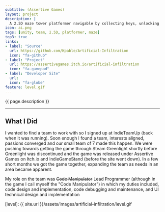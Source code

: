 ```yaml
---
subtitle: (Assertive Games)
layout: project
description: |
  A 2.5D maze tower platformer navigable by collecting keys, unlocking doors, and taking teleporters as needed to reach the top.
icon: ai.png
tags: [unity, team, 2.5D, platformer, maze]
top3: true
links:
- label: "Source"
  url: https://github.com/Kpable/Artificial-Infiltration
  icon: "fa-github"
- label: "Project"
  url: https://assertivegames.itch.io/artificial-infiltration
  icon: "fa-gamepad"
- label: "Developer Site"
  url: 
  icon: "fa-globe"
feature: level.gif
---
```


<!-- Description -->
{{ page.description }}

---

<!-- My role on this project -->
## What I Did

I wanted to find a team to work with so I signed up at IndieTeamUp (back when it was running). Soon enough I found a team, interests aligned, passions converged and our small team of 7 made this happen. We were pushing towards getting the game through Steam Greenlight shortly before Greenlight was discontinued and the game was released under Assertive Games on Itch.io and IndieGameStand (before the site went down). In a few short months we got the game together, expanding the team as needs in an area became apparent. 

My role on the team was ~~Code Manipulator~~ Lead Programmer (although in the game I call myself the "Code Manipulator") in which my duties included, code design and implementation, code debugging and maintenance, and UI technical design and implementation

[level]: {{ site.url }}/assets/images/artificial-infiltration/level.gif